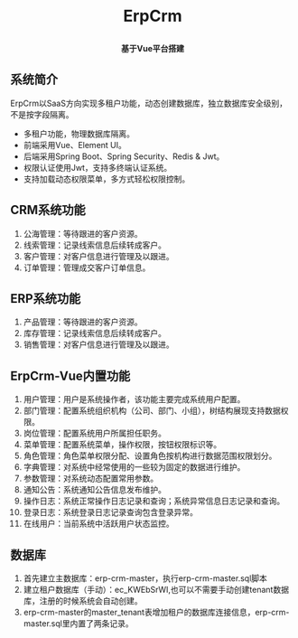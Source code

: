 <h1 align="center" style="margin: 30px 0 30px; font-weight: bold;">ErpCrm</h1>
<h4 align="center">基于Vue平台搭建</h4>

## 系统简介

ErpCrm以SaaS方向实现多租户功能，动态创建数据库，独立数据库安全级别，不是按字段隔离。

* 多租户功能，物理数据库隔离。
* 前端采用Vue、Element UI。
* 后端采用Spring Boot、Spring Security、Redis & Jwt。
* 权限认证使用Jwt，支持多终端认证系统。
* 支持加载动态权限菜单，多方式轻松权限控制。


## CRM系统功能

1. 公海管理：等待跟进的客户资源。
2. 线索管理：记录线索信息后续转成客户。
3. 客户管理：对客户信息进行管理及以跟进。
4. 订单管理：管理成交客户订单信息。

## ERP系统功能

1. 产品管理：等待跟进的客户资源。
2. 库存管理：记录线索信息后续转成客户。
3. 销售管理：对客户信息进行管理及以跟进。

## ErpCrm-Vue内置功能

1. 用户管理：用户是系统操作者，该功能主要完成系统用户配置。
2. 部门管理：配置系统组织机构（公司、部门、小组），树结构展现支持数据权限。
3. 岗位管理：配置系统用户所属担任职务。
4. 菜单管理：配置系统菜单，操作权限，按钮权限标识等。
5. 角色管理：角色菜单权限分配、设置角色按机构进行数据范围权限划分。
6. 字典管理：对系统中经常使用的一些较为固定的数据进行维护。
7. 参数管理：对系统动态配置常用参数。
8. 通知公告：系统通知公告信息发布维护。
9. 操作日志：系统正常操作日志记录和查询；系统异常信息日志记录和查询。
10. 登录日志：系统登录日志记录查询包含登录异常。
11. 在线用户：当前系统中活跃用户状态监控。

## 数据库

1. 首先建立主数据库：erp-crm-master，执行erp-crm-master.sql脚本
2. 建立租户数据库（手动）：ec_KWEbSrWI,也可以不需要手动创建tenant数据库，注册的时候系统会自动创建。
3. erp-crm-master的master_tenant表增加租户的数据库连接信息，erp-crm-master.sql里内置了两条记录。
